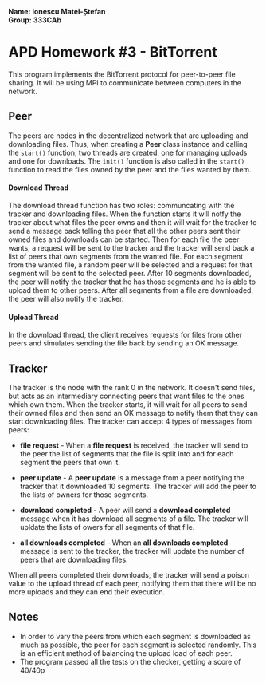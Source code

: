 **Name: Ionescu Matei-Ștefan**  
**Group: 333CAb**

# APD Homework #3 - BitTorrent

This program implements the BitTorrent protocol for peer-to-peer file sharing.
It will be using MPI to communicate between computers in the network.

## Peer
The peers are nodes in the decentralized network that are uploading and
downloading files. Thus, when creating a **Peer** class instance and calling
the `start()` function, two threads are created, one for managing uploads and
one for downloads. The `init()` function is also called in the `start()`
function to read the files owned by the peer and the files wanted by them.

#### Download Thread
The download thread function has two roles: communcating with the tracker and
downloading files. When the function starts it will notfy the tracker about
what files the peer owns and then it will wait for the tracker to send a
message back telling the peer that all the other peers sent their owned files
and downloads can be started. Then for each file the peer wants, a request will
be sent to the tracker and the tracker will send back a list of peers that own
segments from the wanted file. For each segment from the wanted file, a random
peer will be selected and a request for that segment will be sent to the
selected peer. After 10 segments downloaded, the peer will notify the tracker
that he has those segments and he is able to upload them to other peers. After
all segments from a file are downloaded, the peer will also notify the tracker.

#### Upload Thread
In the download thread, the client receives requests for files from other peers
and simulates sending the file back by sending an OK message.

## Tracker
The tracker is the node with the rank 0 in the network. It doesn't send files,
but acts as an intermediary connecting peers that want files to the ones which
own them. When the tracker starts, it will wait for all peers to send their
owned files and then send an OK message to notify them that they can start
downloading files. The tracker can accept 4 types of messages from peers:
- **file request** - When a **file request** is received, the tracker will
send to the peer the list of segments that the file is split into and for each
segment the peers that own it.

- **peer update** - A **peer update** is a message from a peer notifying the
tracker that it downloaded 10 segments. The tracker will add the peer to the
lists of owners for those segments.
	
- **download completed** - A peer will send a **download completed** message
when it has download all segments of a file. The tracker will upldate the lists
of owers for all segments of that file.

- **all downloads completed** - When an **all downloads completed** message is
sent to the tracker, the tracker will update the number of peers that are
downloading files.

When all peers completed their downloads, the tracker will send a poison value
to the upload thread of each peer, notifying them that there will be no more
uploads and they can end their execution.


## Notes
- In order to vary the peers from which each segment is downloaded as much as
possible, the peer for each segment is selected randomly. This is an efficient
method of balancing the upload load of each peer.
- The program passed all the tests on the checker, getting a score of 40/40p
